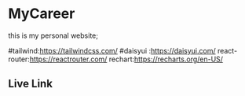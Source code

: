 # MyCareer
this is my personal website;

#tailwind:https://tailwindcss.com/
#daisyui :https://daisyui.com/
react-router:https://reactrouter.com/
rechart:https://recharts.org/en-US/
 

## Live Link


